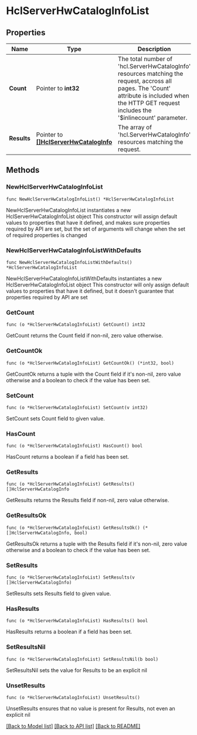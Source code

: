 # HclServerHwCatalogInfoList

## Properties

Name | Type | Description | Notes
------------ | ------------- | ------------- | -------------
**Count** | Pointer to **int32** | The total number of &#39;hcl.ServerHwCatalogInfo&#39; resources matching the request, accross all pages. The &#39;Count&#39; attribute is included when the HTTP GET request includes the &#39;$inlinecount&#39; parameter. | [optional] 
**Results** | Pointer to [**[]HclServerHwCatalogInfo**](HclServerHwCatalogInfo.md) | The array of &#39;hcl.ServerHwCatalogInfo&#39; resources matching the request. | [optional] 

## Methods

### NewHclServerHwCatalogInfoList

`func NewHclServerHwCatalogInfoList() *HclServerHwCatalogInfoList`

NewHclServerHwCatalogInfoList instantiates a new HclServerHwCatalogInfoList object
This constructor will assign default values to properties that have it defined,
and makes sure properties required by API are set, but the set of arguments
will change when the set of required properties is changed

### NewHclServerHwCatalogInfoListWithDefaults

`func NewHclServerHwCatalogInfoListWithDefaults() *HclServerHwCatalogInfoList`

NewHclServerHwCatalogInfoListWithDefaults instantiates a new HclServerHwCatalogInfoList object
This constructor will only assign default values to properties that have it defined,
but it doesn't guarantee that properties required by API are set

### GetCount

`func (o *HclServerHwCatalogInfoList) GetCount() int32`

GetCount returns the Count field if non-nil, zero value otherwise.

### GetCountOk

`func (o *HclServerHwCatalogInfoList) GetCountOk() (*int32, bool)`

GetCountOk returns a tuple with the Count field if it's non-nil, zero value otherwise
and a boolean to check if the value has been set.

### SetCount

`func (o *HclServerHwCatalogInfoList) SetCount(v int32)`

SetCount sets Count field to given value.

### HasCount

`func (o *HclServerHwCatalogInfoList) HasCount() bool`

HasCount returns a boolean if a field has been set.

### GetResults

`func (o *HclServerHwCatalogInfoList) GetResults() []HclServerHwCatalogInfo`

GetResults returns the Results field if non-nil, zero value otherwise.

### GetResultsOk

`func (o *HclServerHwCatalogInfoList) GetResultsOk() (*[]HclServerHwCatalogInfo, bool)`

GetResultsOk returns a tuple with the Results field if it's non-nil, zero value otherwise
and a boolean to check if the value has been set.

### SetResults

`func (o *HclServerHwCatalogInfoList) SetResults(v []HclServerHwCatalogInfo)`

SetResults sets Results field to given value.

### HasResults

`func (o *HclServerHwCatalogInfoList) HasResults() bool`

HasResults returns a boolean if a field has been set.

### SetResultsNil

`func (o *HclServerHwCatalogInfoList) SetResultsNil(b bool)`

 SetResultsNil sets the value for Results to be an explicit nil

### UnsetResults
`func (o *HclServerHwCatalogInfoList) UnsetResults()`

UnsetResults ensures that no value is present for Results, not even an explicit nil

[[Back to Model list]](../README.md#documentation-for-models) [[Back to API list]](../README.md#documentation-for-api-endpoints) [[Back to README]](../README.md)


